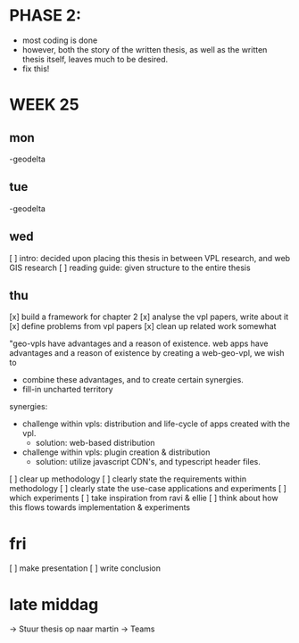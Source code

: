 # PHASE 2: 
- most coding is done
- however, both the story of the written thesis, as well as the written thesis itself, leaves much to be desired. 
- fix this!



# WEEK 25

## mon
-geodelta

## tue
-geodelta

## wed
[ ] intro: decided upon placing this thesis in between VPL research, and web GIS research
[ ] reading guide: given structure to the entire thesis 

## thu
[x] build a framework for chapter 2
[x] analyse the vpl papers, write about it
[x] define problems from vpl papers
[x] clean up related work somewhat

"geo-vpls have advantages and a reason of existence. web apps have advantages and a reason of existence
by creating a web-geo-vpl, we wish to
- combine these advantages, and to create certain synergies.
- fill-in uncharted territory

synergies: 
- challenge within vpls: distribution and life-cycle of apps created with the vpl. 
  - solution: web-based distribution
- challenge within vpls: plugin creation & distribution
  - solution: utilize javascript CDN's, and typescript header files. 

[ ] clear up methodology
[ ] clearly state the requirements within methodology
[ ] clearly state the use-case applications and experiments 
  [ ] which experiments
[ ] take inspiration from ravi & ellie
[ ] think about how this flows towards implementation & experiments


# fri
[ ] make presentation
[ ] write conclusion

# late middag 
-> Stuur thesis op naar martin 
-> Teams


